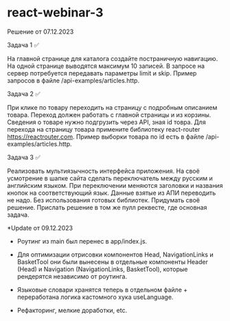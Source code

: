 # react-webinar-3
Решение от 07.12.2023

Задача 1 ✅

  На главной странице для каталога создайте постраничную навигацию.
  На одной странице выводятся максимум 10 записей. В запросе на сервер потребуется передавать параметры limit и skip.
  Пример запросов в файле /api-examples/articles.http.

Задача 2 ✅

  При клике по товару переходить на страницу с подробным описанием товара.
  Переход должен работать с главной страницы и из корзины. Сведения о товаре нужно подгрузить через API, зная id товра.
  Для перехода на страницу товара примените библиотеку react-router https://reactrouter.com.
  Пример выборки товара по id есть в файле /api-examples/articles.http. 

Задача 3 ✅

  Реализовать мультиязычность интерфейса приложения.
  На своё усмотрение в шапке сайта сделать переключатель между русским и английским языком.
  При переключении меняются заголовки и названия кнопок на соответствующий язык.
  Данные взятые из АПИ переводить не надо. Без использования готовых библиотек.
  Придумать своё решение. Прислать решение в том же пулл реквесте, где основная задача.

*Update от 09.12.2023

  - Роутинг из main был перенес в app/index.js.

  - Для оптимизации отрисовки компонентов Head, NavigationLinks и BasketTool они были вынесены в отдельные компоненты Header (Head) и Navigation (NavigationLinks, BasketTool), которые рендерятся независимо от роутинга.

  - Языковые словари хранятся теперь в отдельном файле + переработана логика кастомного хука useLanguage.

  - Рефакторинг, мелкие доработки, etc.
